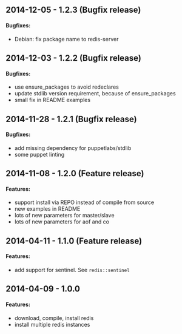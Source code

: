 ## 2014-12-05 - 1.2.3 (Bugfix release)

#### Bugfixes:

- Debian: fix package name to redis-server

## 2014-12-03 - 1.2.2 (Bugfix release)

#### Bugfixes:

- use ensure_packages to avoid redeclares
- update stdlib version requirement, because of ensure_packages
- small fix in README examples

## 2014-11-28 - 1.2.1 (Bugfix release)

#### Bugfixes:

- add missing dependency for puppetlabs/stdlib
- some puppet linting

## 2014-11-08 - 1.2.0 (Feature release)

#### Features:

- support install via REPO instead of compile from source
- new examples in README
- lots of new parameters for master/slave
- lots of new parameters for aof and co

## 2014-04-11 - 1.1.0 (Feature release)

#### Features:

- add support for sentinel. See `redis::sentinel`

## 2014-04-09 - 1.0.0

#### Features:

- download, compile, install redis
- install multiple redis instances

